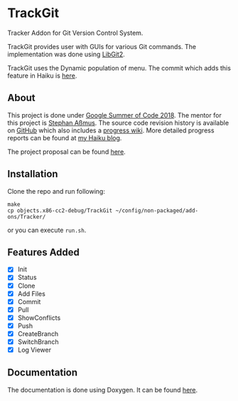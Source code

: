 # TrackGit

Tracker Addon for Git Version Control System.

TrackGit provides user with GUIs for various Git commands. The implementation was done using [LibGit2](http://libgit2.github.com/).

TrackGit uses the Dynamic population of menu. The commit which adds this feature in Haiku is [here](https://review.haiku-os.org/#/c/haiku/+/164/).


## About

This project is done under [Google Summer of Code 2018](https://summerofcode.withgoogle.com/organizations/4821756754264064/#4903524337451008). The mentor for this project is [Stephan Aßmus](https://github.com/stippi). 
The source code revision history is available on [GitHub](https://github.com/Hrily/TrackGit/) which also includes a [progress wiki](https://github.com/Hrily/TrackGit/wiki/). More detailed progress reports can be found at [my Haiku blog](https://www.haiku-os.org/blog/hrily).

The project proposal can be found [here](https://drive.google.com/file/d/1nailoOCGmpRVo3sZ8mdXGmpuWxXdgf1T/view).

## Installation

Clone the repo and run following:

```
make
cp objects.x86-cc2-debug/TrackGit ~/config/non-packaged/add-ons/Tracker/
```

or you can execute `run.sh`.

## Features Added

+ [x] Init
+ [x] Status
+ [x] Clone
+ [x] Add Files
+ [x] Commit
+ [x] Pull
+ [x] ShowConflicts
+ [x] Push
+ [x] CreateBranch
+ [x] SwitchBranch
+ [x] Log Viewer

## Documentation

The documentation is done using Doxygen. It can be found 
[here](https://hrily.github.io/TrackGit).